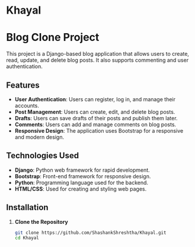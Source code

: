 # Khayal

# Blog Clone Project

This project is a Django-based blog application that allows users to create, read, update, and delete blog posts. It also supports commenting and user authentication.

## Features

- **User Authentication**: Users can register, log in, and manage their accounts.
- **Post Management**: Users can create, edit, and delete blog posts.
- **Drafts**: Users can save drafts of their posts and publish them later.
- **Comments**: Users can add and manage comments on blog posts.
- **Responsive Design**: The application uses Bootstrap for a responsive and modern design.

## Technologies Used

- **Django**: Python web framework for rapid development.
- **Bootstrap**: Front-end framework for responsive design.
- **Python**: Programming language used for the backend.
- **HTML/CSS**: Used for creating and styling web pages.

## Installation

1. **Clone the Repository**

   ```bash
   git clone https://github.com/ShashankShreshtha/Khayal.git
   cd Khayal
